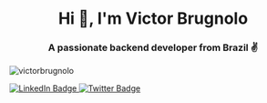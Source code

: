 <h1 align="center">Hi 👋, I'm Victor Brugnolo</h1>
<h3 align="center">A passionate backend developer from Brazil ✌️</h3>

<p align="left"> <img src="https://komarev.com/ghpvc/?username=victorbrugnolo&label=Profile%20views&color=0e75b6&style=flat" alt="victorbrugnolo" /> </p>

<div id="badges">
  <a href="https://www.linkedin.com/in/victorbrugnolo/">
    <img src="https://img.shields.io/badge/LinkedIn-blue?style=for-the-badge&logo=linkedin&logoColor=white" alt="LinkedIn Badge"/>
  </a>
  <a href="https://twitter.com/victorbrugnolo">
    <img src="https://img.shields.io/badge/Twitter-blue?style=for-the-badge&logo=twitter&logoColor=white" alt="Twitter Badge"/>
  </a>
</div>
